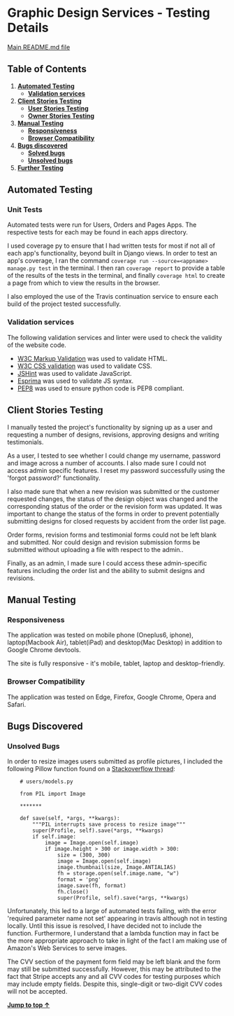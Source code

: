 # Graphic Design Services - Testing Details

[Main README.md file](README.md)

## Table of Contents

1. [**Automated Testing**](#automated-testing)
    - [**Validation services**](#validation-services)
2. [**Client Stories Testing**](#client-stories-testing)
    - [**User Stories Testing**](#as-a-user-i-want-to)
    - [**Owner Stories Testing**](#as-an-owner-i-want-to)
3. [**Manual Testing**](#manual-testing)
    - [**Responsiveness**](#responsiveness)
    - [**Browser Compatibility**](#browser-compatibility)
4. [**Bugs discovered**](#bugs-discovered)
    - [**Solved bugs**](#solved-bugs)
    - [**Unsolved bugs**](#unsolved-bugs)
5. [**Further Testing**](#further-testing)

## Automated Testing

### Unit Tests

Automated tests were run for Users, Orders and Pages Apps. The respective tests for each may be found in each apps directory. 

I used coverage py to ensure that I had written tests for most if not all of each app's functionality, beyond built in Django views.
In order to test an app's coverage, I ran the command ```coverage run --source=<appname> manage.py test``` in the terminal. I then ran
```coverage report``` to provide a table of the results of the tests in the terminal, and finally ```coverage html``` to create a page
from which to view the results in the browser.

I also employed the use of the Travis continuation service to ensure each build of the project tested successfully.

### Validation services
The following validation services and linter were used to check the validity of the website code.
- [W3C Markup Validation](https://validator.w3.org/) was used to validate HTML.
- [W3C CSS validation](https://jigsaw.w3.org/css-validator/) was used to validate CSS.
- [JSHint](https://jshint.com/) was used to validate JavaScript.
- [Esprima](https://esprima.org/demo/validate.html) was used to validate JS syntax.
- [PEP8](http://pep8online.com/) was used to ensure python code is PEP8 compliant.

## Client Stories Testing

I manually tested the project's functionality by signing up as a user and requesting a number of designs, revisions, approving designs and
writing testimonials.

As a user, I tested to see whether I could change my username, password and image across a number of accounts. I also made sure I could not access admin specific features. I reset my password successfully using the 'forgot password?' functionality.

I also made sure that when a new revision was submitted or the customer requested changes, the status of the design object was changed and the corresponding status of the order or the revision form was updated. It was important to change the status of the forms in order to prevent potentially submitting designs for closed requests by accident from the order list page.

Order forms, revision forms and testimonial forms could not be left blank and submitted. Nor could design and revision submission forms be submitted without uploading a file with respect to the admin..

Finally, as an admin, I made sure I could access these admin-specific features including the order list and the ability to submit designs and revisions.

## Manual Testing

### Responsiveness

The application was tested on mobile phone (Oneplus6, iphone), laptop(Macbook Air), tablet(iPad) and desktop(Mac Desktop) in addition to Google Chrome devtools. 

The site is fully responsive - it's mobile, tablet, laptop and desktop-friendly.

### Browser Compatibility

The application was tested on Edge, Firefox, Google Chrome, Opera and Safari.

## Bugs Discovered

### Unsolved Bugs

In order to resize images users submitted as profile pictures, I included the following Pillow function found on a [Stackoverflow thread](https://stackoverflow.com/questions/14680323/django-getting-pil-image-save-method-to-work-with-amazon-s3boto-storage):

```
    # users/models.py

    from PIL import Image

    *******
    
    def save(self, *args, **kwargs):
        """PIL interrupts save process to resize image"""  
        super(Profile, self).save(*args, **kwargs)
        if self.image:
            image = Image.open(self.image)
            if image.height > 300 or image.width > 300:
                size = (300, 300)
                image = Image.open(self.image)
                image.thumbnail(size, Image.ANTIALIAS) 
                fh = storage.open(self.image.name, "w")
                format = 'png' 
                image.save(fh, format)
                fh.close()
                super(Profile, self).save(*args, **kwargs)

```

Unfortunately, this led to a large of automated tests failing, with the error 'required parameter name not set'
appearing in travis although not in testing locally. Until this issue is resolved, I have decided not to include the function. Furthermore,
I understand that a lambda function may in fact be the more appropriate approach to take in light of the fact I am making use of Amazon's Web Services
to serve images.

The CVV section of the payment form field may be left blank and the form may still be submitted successfully. However, this may be attributed to the fact
that Stripe accepts any and all CVV codes for testing purposes which may include empty fields. Despite this, single-digit or two-digit CVV codes will not be accepted.

[**Jump to top &uarr;**](#table-of-contents)